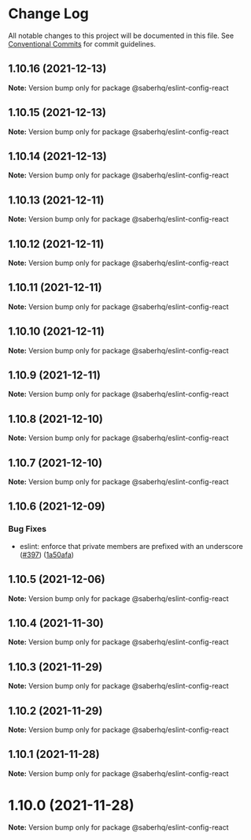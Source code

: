 # Change Log

All notable changes to this project will be documented in this file.
See [Conventional Commits](https://conventionalcommits.org) for commit guidelines.

## 1.10.16 (2021-12-13)

**Note:** Version bump only for package @saberhq/eslint-config-react





## 1.10.15 (2021-12-13)

**Note:** Version bump only for package @saberhq/eslint-config-react





## 1.10.14 (2021-12-13)

**Note:** Version bump only for package @saberhq/eslint-config-react





## 1.10.13 (2021-12-11)

**Note:** Version bump only for package @saberhq/eslint-config-react





## 1.10.12 (2021-12-11)

**Note:** Version bump only for package @saberhq/eslint-config-react





## 1.10.11 (2021-12-11)

**Note:** Version bump only for package @saberhq/eslint-config-react





## 1.10.10 (2021-12-11)

**Note:** Version bump only for package @saberhq/eslint-config-react





## 1.10.9 (2021-12-11)

**Note:** Version bump only for package @saberhq/eslint-config-react





## 1.10.8 (2021-12-10)

**Note:** Version bump only for package @saberhq/eslint-config-react





## 1.10.7 (2021-12-10)

**Note:** Version bump only for package @saberhq/eslint-config-react





## 1.10.6 (2021-12-09)


### Bug Fixes

* eslint: enforce that private members are prefixed with an underscore ([#397](https://github.com/saber-hq/saber-common/issues/397)) ([1a50afa](https://github.com/saber-hq/saber-common/commit/1a50afaf13cb4389ba009fd4bdf206a4db2cad93))





## 1.10.5 (2021-12-06)

**Note:** Version bump only for package @saberhq/eslint-config-react





## 1.10.4 (2021-11-30)

**Note:** Version bump only for package @saberhq/eslint-config-react





## 1.10.3 (2021-11-29)

**Note:** Version bump only for package @saberhq/eslint-config-react





## 1.10.2 (2021-11-29)

**Note:** Version bump only for package @saberhq/eslint-config-react





## 1.10.1 (2021-11-28)

**Note:** Version bump only for package @saberhq/eslint-config-react





# 1.10.0 (2021-11-28)

**Note:** Version bump only for package @saberhq/eslint-config-react
